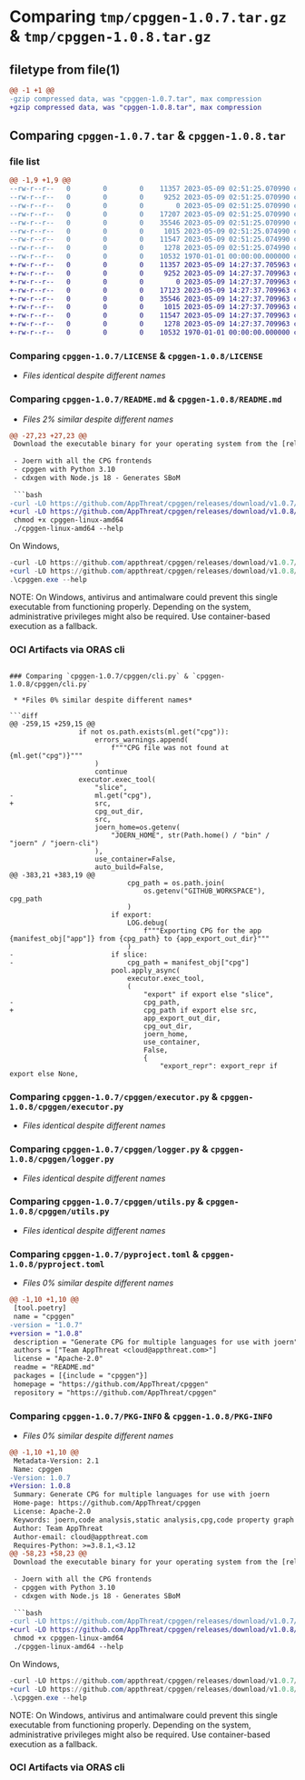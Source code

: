 # Comparing `tmp/cpggen-1.0.7.tar.gz` & `tmp/cpggen-1.0.8.tar.gz`

## filetype from file(1)

```diff
@@ -1 +1 @@
-gzip compressed data, was "cpggen-1.0.7.tar", max compression
+gzip compressed data, was "cpggen-1.0.8.tar", max compression
```

## Comparing `cpggen-1.0.7.tar` & `cpggen-1.0.8.tar`

### file list

```diff
@@ -1,9 +1,9 @@
--rw-r--r--   0        0        0    11357 2023-05-09 02:51:25.070990 cpggen-1.0.7/LICENSE
--rw-r--r--   0        0        0     9252 2023-05-09 02:51:25.070990 cpggen-1.0.7/README.md
--rw-r--r--   0        0        0        0 2023-05-09 02:51:25.070990 cpggen-1.0.7/cpggen/__init__.py
--rw-r--r--   0        0        0    17207 2023-05-09 02:51:25.070990 cpggen-1.0.7/cpggen/cli.py
--rw-r--r--   0        0        0    35546 2023-05-09 02:51:25.070990 cpggen-1.0.7/cpggen/executor.py
--rw-r--r--   0        0        0     1015 2023-05-09 02:51:25.074990 cpggen-1.0.7/cpggen/logger.py
--rw-r--r--   0        0        0    11547 2023-05-09 02:51:25.074990 cpggen-1.0.7/cpggen/utils.py
--rw-r--r--   0        0        0     1278 2023-05-09 02:51:25.074990 cpggen-1.0.7/pyproject.toml
--rw-r--r--   0        0        0    10532 1970-01-01 00:00:00.000000 cpggen-1.0.7/PKG-INFO
+-rw-r--r--   0        0        0    11357 2023-05-09 14:27:37.705963 cpggen-1.0.8/LICENSE
+-rw-r--r--   0        0        0     9252 2023-05-09 14:27:37.709963 cpggen-1.0.8/README.md
+-rw-r--r--   0        0        0        0 2023-05-09 14:27:37.709963 cpggen-1.0.8/cpggen/__init__.py
+-rw-r--r--   0        0        0    17123 2023-05-09 14:27:37.709963 cpggen-1.0.8/cpggen/cli.py
+-rw-r--r--   0        0        0    35546 2023-05-09 14:27:37.709963 cpggen-1.0.8/cpggen/executor.py
+-rw-r--r--   0        0        0     1015 2023-05-09 14:27:37.709963 cpggen-1.0.8/cpggen/logger.py
+-rw-r--r--   0        0        0    11547 2023-05-09 14:27:37.709963 cpggen-1.0.8/cpggen/utils.py
+-rw-r--r--   0        0        0     1278 2023-05-09 14:27:37.709963 cpggen-1.0.8/pyproject.toml
+-rw-r--r--   0        0        0    10532 1970-01-01 00:00:00.000000 cpggen-1.0.8/PKG-INFO
```

### Comparing `cpggen-1.0.7/LICENSE` & `cpggen-1.0.8/LICENSE`

 * *Files identical despite different names*

### Comparing `cpggen-1.0.7/README.md` & `cpggen-1.0.8/README.md`

 * *Files 2% similar despite different names*

```diff
@@ -27,23 +27,23 @@
 Download the executable binary for your operating system from the [releases page](https://github.com/appthreat/cpggen/releases). These binary bundle the following:
 
 - Joern with all the CPG frontends
 - cpggen with Python 3.10
 - cdxgen with Node.js 18 - Generates SBoM
 
 ```bash
-curl -LO https://github.com/AppThreat/cpggen/releases/download/v1.0.7/cpggen-linux-amd64
+curl -LO https://github.com/AppThreat/cpggen/releases/download/v1.0.8/cpggen-linux-amd64
 chmod +x cpggen-linux-amd64
 ./cpggen-linux-amd64 --help
 ```
 
 On Windows,
 
 ```powershell
-curl -LO https://github.com/appthreat/cpggen/releases/download/v1.0.7/cpggen.exe
+curl -LO https://github.com/appthreat/cpggen/releases/download/v1.0.8/cpggen.exe
 .\cpggen.exe --help
 ```
 
 NOTE: On Windows, antivirus and antimalware could prevent this single executable from functioning properly. Depending on the system, administrative privileges might also be required. Use container-based execution as a fallback.
 
 ### OCI Artifacts via ORAS cli
```

### Comparing `cpggen-1.0.7/cpggen/cli.py` & `cpggen-1.0.8/cpggen/cli.py`

 * *Files 0% similar despite different names*

```diff
@@ -259,15 +259,15 @@
                 if not os.path.exists(ml.get("cpg")):
                     errors_warnings.append(
                         f"""CPG file was not found at {ml.get("cpg")}"""
                     )
                     continue
                 executor.exec_tool(
                     "slice",
-                    ml.get("cpg"),
+                    src,
                     cpg_out_dir,
                     src,
                     joern_home=os.getenv(
                         "JOERN_HOME", str(Path.home() / "bin" / "joern" / "joern-cli")
                     ),
                     use_container=False,
                     auto_build=False,
@@ -383,21 +383,19 @@
                             cpg_path = os.path.join(
                                 os.getenv("GITHUB_WORKSPACE"), cpg_path
                             )
                         if export:
                             LOG.debug(
                                 f"""Exporting CPG for the app {manifest_obj["app"]} from {cpg_path} to {app_export_out_dir}"""
                             )
-                        if slice:
-                            cpg_path = manifest_obj["cpg"]
                         pool.apply_async(
                             executor.exec_tool,
                             (
                                 "export" if export else "slice",
-                                cpg_path,
+                                cpg_path if export else src,
                                 app_export_out_dir,
                                 cpg_out_dir,
                                 joern_home,
                                 use_container,
                                 False,
                                 {
                                     "export_repr": export_repr if export else None,
```

### Comparing `cpggen-1.0.7/cpggen/executor.py` & `cpggen-1.0.8/cpggen/executor.py`

 * *Files identical despite different names*

### Comparing `cpggen-1.0.7/cpggen/logger.py` & `cpggen-1.0.8/cpggen/logger.py`

 * *Files identical despite different names*

### Comparing `cpggen-1.0.7/cpggen/utils.py` & `cpggen-1.0.8/cpggen/utils.py`

 * *Files identical despite different names*

### Comparing `cpggen-1.0.7/pyproject.toml` & `cpggen-1.0.8/pyproject.toml`

 * *Files 0% similar despite different names*

```diff
@@ -1,10 +1,10 @@
 [tool.poetry]
 name = "cpggen"
-version = "1.0.7"
+version = "1.0.8"
 description = "Generate CPG for multiple languages for use with joern"
 authors = ["Team AppThreat <cloud@appthreat.com>"]
 license = "Apache-2.0"
 readme = "README.md"
 packages = [{include = "cpggen"}]
 homepage = "https://github.com/AppThreat/cpggen"
 repository = "https://github.com/AppThreat/cpggen"
```

### Comparing `cpggen-1.0.7/PKG-INFO` & `cpggen-1.0.8/PKG-INFO`

 * *Files 0% similar despite different names*

```diff
@@ -1,10 +1,10 @@
 Metadata-Version: 2.1
 Name: cpggen
-Version: 1.0.7
+Version: 1.0.8
 Summary: Generate CPG for multiple languages for use with joern
 Home-page: https://github.com/AppThreat/cpggen
 License: Apache-2.0
 Keywords: joern,code analysis,static analysis,cpg,code property graph
 Author: Team AppThreat
 Author-email: cloud@appthreat.com
 Requires-Python: >=3.8.1,<3.12
@@ -58,23 +58,23 @@
 Download the executable binary for your operating system from the [releases page](https://github.com/appthreat/cpggen/releases). These binary bundle the following:
 
 - Joern with all the CPG frontends
 - cpggen with Python 3.10
 - cdxgen with Node.js 18 - Generates SBoM
 
 ```bash
-curl -LO https://github.com/AppThreat/cpggen/releases/download/v1.0.7/cpggen-linux-amd64
+curl -LO https://github.com/AppThreat/cpggen/releases/download/v1.0.8/cpggen-linux-amd64
 chmod +x cpggen-linux-amd64
 ./cpggen-linux-amd64 --help
 ```
 
 On Windows,
 
 ```powershell
-curl -LO https://github.com/appthreat/cpggen/releases/download/v1.0.7/cpggen.exe
+curl -LO https://github.com/appthreat/cpggen/releases/download/v1.0.8/cpggen.exe
 .\cpggen.exe --help
 ```
 
 NOTE: On Windows, antivirus and antimalware could prevent this single executable from functioning properly. Depending on the system, administrative privileges might also be required. Use container-based execution as a fallback.
 
 ### OCI Artifacts via ORAS cli
```

